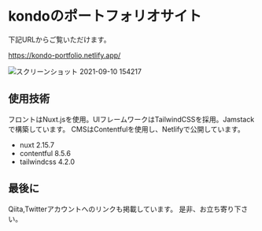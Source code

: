 # kondoのポートフォリオサイト
下記URLからご覧いただけます。
<p><a href="https://kondo-portfolio.netlify.app/">https://kondo-portfolio.netlify.app/</a></p>

![スクリーンショット 2021-09-10 154217](https://user-images.githubusercontent.com/85671197/134127165-b96aece8-286a-4e40-8e28-9ba7f21b5eac.png)

## 使用技術
フロントはNuxt.jsを使用。UIフレームワークはTailwindCSSを採用。Jamstackで構築しています。
CMSはContentfulを使用し、Netlifyで公開しています。

- nuxt 2.15.7
- contentful 8.5.6
- tailwindcss 4.2.0

## 最後に
Qiita,Twitterアカウントへのリンクも掲載しています。
是非、お立ち寄り下さい。




